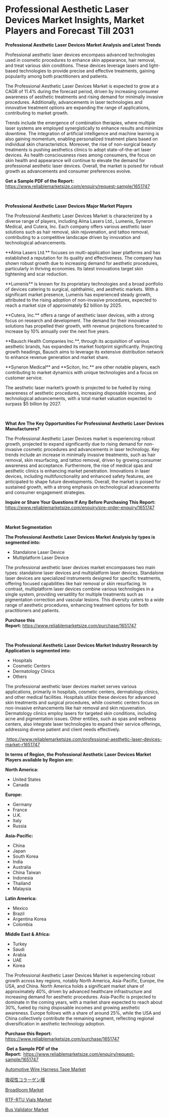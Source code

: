 <p><h1>Professional Aesthetic Laser Devices Market Insights, Market Players and Forecast Till 2031</h1></p><p><strong>Professional Aesthetic Laser Devices Market Analysis and Latest Trends</strong></p>
<p><p>Professional aesthetic laser devices encompass advanced technologies used in cosmetic procedures to enhance skin appearance, hair removal, and treat various skin conditions. These devices leverage lasers and light-based technologies to provide precise and effective treatments, gaining popularity among both practitioners and patients.</p><p>The Professional Aesthetic Laser Devices Market is expected to grow at a CAGR of 11.4% during the forecast period, driven by increasing consumer awareness of aesthetic treatments and rising demand for minimally invasive procedures. Additionally, advancements in laser technologies and innovative treatment options are expanding the range of applications, contributing to market growth. </p><p>Trends include the emergence of combination therapies, where multiple laser systems are employed synergistically to enhance results and minimize downtime. The integration of artificial intelligence and machine learning is also gaining momentum, enabling personalized treatment plans based on individual skin characteristics. Moreover, the rise of non-surgical beauty treatments is pushing aesthetics clinics to adopt state-of-the-art laser devices. As health consciousness rises among consumers, the focus on skin health and appearance will continue to elevate the demand for professional aesthetic laser devices. Overall, the market is poised for robust growth as advancements and consumer preferences evolve.</p></p>
<p><strong>Get a Sample PDF of the Report:&nbsp;</strong> <a href="https://www.reliablemarketsize.com/enquiry/request-sample/1651747?utm_campaign=1171&utm_medium=2&utm_source=Github&utm_content=ia&utm_term=27092024&utm_id=professional-aesthetic-laser-devices">https://www.reliablemarketsize.com/enquiry/request-sample/1651747</a></p>
<p>&nbsp;</p>
<p><strong>Professional Aesthetic Laser Devices Major Market Players</strong></p>
<p><p>The Professional Aesthetic Laser Devices Market is characterized by a diverse range of players, including Alma Lasers Ltd., Lumenis, Syneron Medical, and Cutera, Inc. Each company offers various aesthetic laser solutions such as hair removal, skin rejuvenation, and tattoo removal, contributing to a competitive landscape driven by innovation and technological advancements.</p><p>**Alma Lasers Ltd.** focuses on multi-application laser platforms and has established a reputation for its quality and effectiveness. The company has shown robust growth due to increasing demand for aesthetic procedures, particularly in thriving economies. Its latest innovations target skin tightening and scar reduction.</p><p>**Lumenis** is known for its proprietary technologies and a broad portfolio of devices catering to surgical, ophthalmic, and aesthetic markets. With a significant market presence, Lumenis has experienced steady growth, attributed to the rising adoption of non-invasive procedures, expected to reach a market size of approximately $2 billion by 2025.</p><p>**Cutera, Inc.** offers a range of aesthetic laser devices, with a strong focus on research and development. The demand for their innovative solutions has propelled their growth, with revenue projections forecasted to increase by 10% annually over the next five years.</p><p>**Bausch Health Companies Inc.**, through its acquisition of various aesthetic brands, has expanded its market footprint significantly. Projecting growth headings, Bausch aims to leverage its extensive distribution network to enhance revenue generation and market share. </p><p>**Syneron Medical** and **Sciton, Inc.** are other notable players, each contributing to market dynamics with unique technologies and a focus on customer service.</p><p>The aesthetic laser market’s growth is projected to be fueled by rising awareness of aesthetic procedures, increasing disposable incomes, and technological advancements, with a total market valuation expected to surpass $5 billion by 2027.</p></p>
<p>&nbsp;</p>
<p><strong>What Are The Key Opportunities For Professional Aesthetic Laser Devices Manufacturers?</strong></p>
<p><p>The Professional Aesthetic Laser Devices market is experiencing robust growth, projected to expand significantly due to rising demand for non-invasive cosmetic procedures and advancements in laser technology. Key trends include an increase in minimally invasive treatments, such as hair removal, skin resurfacing, and tattoo removal, driven by growing consumer awareness and acceptance. Furthermore, the rise of medical spas and aesthetic clinics is enhancing market penetration. Innovations in laser devices, including multifunctionality and enhanced safety features, are anticipated to shape future developments. Overall, the market is poised for sustained growth, with a strong emphasis on technological advancements and consumer engagement strategies.</p></p>
<p><strong>Inquire or Share Your Questions If Any Before Purchasing This Report:</strong> <a href="https://www.reliablemarketsize.com/enquiry/pre-order-enquiry/1651747?utm_campaign=1171&utm_medium=2&utm_source=Github&utm_content=ia&utm_term=27092024&utm_id=professional-aesthetic-laser-devices">https://www.reliablemarketsize.com/enquiry/pre-order-enquiry/1651747</a></p>
<p>&nbsp;</p>
<p><strong>Market Segmentation</strong></p>
<p><strong>The Professional Aesthetic Laser Devices Market Analysis by types is segmented into:</strong></p>
<p><ul><li>Standalone Laser Device</li><li>Multiplatform Laser Device</li></ul></p>
<p><p>The professional aesthetic laser devices market encompasses two main types: standalone laser devices and multiplatform laser devices. Standalone laser devices are specialized instruments designed for specific treatments, offering focused capabilities like hair removal or skin resurfacing. In contrast, multiplatform laser devices combine various technologies in a single system, providing versatility for multiple treatments such as pigmentation correction and vascular lesions. This diversity caters to a wide range of aesthetic procedures, enhancing treatment options for both practitioners and patients.</p></p>
<p><strong>Purchase this Report:&nbsp;</strong><a href="https://www.reliablemarketsize.com/purchase/1651747?utm_campaign=1171&utm_medium=2&utm_source=Github&utm_content=ia&utm_term=27092024&utm_id=professional-aesthetic-laser-devices">https://www.reliablemarketsize.com/purchase/1651747</a></p>
<p>&nbsp;</p>
<p><strong>The Professional Aesthetic Laser Devices Market Industry Research by Application is segmented into:</strong></p>
<p><ul><li>Hospitals</li><li>Cosmetic Centers</li><li>Dermatology Clinics</li><li>Others</li></ul></p>
<p><p>The professional aesthetic laser devices market serves various applications, primarily in hospitals, cosmetic centers, dermatology clinics, and other medical facilities. Hospitals utilize these devices for advanced skin treatments and surgical procedures, while cosmetic centers focus on non-invasive enhancements like hair removal and skin rejuvenation. Dermatology clinics employ lasers for targeted skin conditions, including acne and pigmentation issues. Other entities, such as spas and wellness centers, also integrate laser technologies to expand their service offerings, addressing diverse patient and client needs effectively.</p></p>
<p><a href="https://www.reliablemarketsize.com/professional-aesthetic-laser-devices-market-r1651747?utm_campaign=1171&utm_medium=2&utm_source=Github&utm_content=ia&utm_term=27092024&utm_id=professional-aesthetic-laser-devices">&nbsp;https://www.reliablemarketsize.com/professional-aesthetic-laser-devices-market-r1651747</a></p>
<p><strong>In terms of Region, the Professional Aesthetic Laser Devices Market Players available by Region are:</strong></p>
<p>
    <p> <strong> North America: </strong>
        <ul>
            <li>United States</li>
            <li>Canada</li>
        </ul>
        </p> 
    <p> <strong> Europe: </strong>
        <ul>
            <li>Germany</li>
            <li>France</li>
            <li>U.K.</li>
            <li>Italy</li>
            <li>Russia</li>
        </ul>
        </p> 
    <p> <strong> Asia-Pacific: </strong>
        <ul>
            <li>China</li>
            <li>Japan</li>
            <li>South Korea</li>
            <li>India</li>
            <li>Australia</li>
            <li>China Taiwan</li>
            <li>Indonesia</li>
            <li>Thailand</li>
            <li>Malaysia</li>
        </ul>
        </p> 
    <p> <strong> Latin America: </strong>
        <ul>
            <li>Mexico</li>
            <li>Brazil</li>
            <li>Argentina Korea</li>
            <li>Colombia</li>
        </ul>
        </p> 
    <p> <strong> Middle East & Africa: </strong>
        <ul>
            <li>Turkey</li>
            <li>Saudi</li>
            <li>Arabia</li>
            <li>UAE</li>
            <li>Korea</li>
        </ul>
    </p>
    </p>
<p><p>The Professional Aesthetic Laser Devices Market is experiencing robust growth across key regions, notably North America, Asia-Pacific, Europe, the USA, and China. North America holds a significant market share of approximately 40%, driven by advanced healthcare infrastructure and increasing demand for aesthetic procedures. Asia-Pacific is projected to dominate in the coming years, with a market share expected to reach about 30%, fueled by rising disposable incomes and growing aesthetic awareness. Europe follows with a share of around 25%, while the USA and China collectively contribute the remaining segment, reflecting regional diversification in aesthetic technology adoption.</p></p>
<p><strong>Purchase this Report: </strong><a href="https://www.reliablemarketsize.com/purchase/1651747?utm_campaign=1171&utm_medium=2&utm_source=Github&utm_content=ia&utm_term=27092024&utm_id=professional-aesthetic-laser-devices">https://www.reliablemarketsize.com/purchase/1651747</a></p>
<p>&nbsp;<strong>Get a Sample PDF of the Report:&nbsp;&nbsp;</strong><a href="https://www.reliablemarketsize.com/enquiry/request-sample/1651747?utm_campaign=1171&utm_medium=2&utm_source=Github&utm_content=ia&utm_term=27092024&utm_id=professional-aesthetic-laser-devices">https://www.reliablemarketsize.com/enquiry/request-sample/1651747</a></p>
<p><strong></strong></p>
<p><p><a href="https://www.linkedin.com/pulse/automotive-wire-harness-tape-market-analysis-report-global-sywjf?utm_campaign=1171&utm_medium=2&utm_source=Github&utm_content=ia&utm_term=27092024&utm_id=professional-aesthetic-laser-devices">Automotive Wire Harness Tape Market</a></p><p><a href="https://github.com/mohamedbakry57/Market-Research-Report-List-6/blob/main/304499615469.md?utm_campaign=1171&utm_medium=2&utm_source=Github&utm_content=ia&utm_term=27092024&utm_id=professional-aesthetic-laser-devices">吸収性コラーゲン膜</a></p><p><a href="https://issuu.com/reportprime-2/docs/broadloom-market-size-2030.pptx_d095b1e508479b?utm_campaign=1171&utm_medium=2&utm_source=Github&utm_content=ia&utm_term=27092024&utm_id=professional-aesthetic-laser-devices">Broadloom Market</a></p><p><a href="https://github.com/vimar16th/Market-Research-Report-List-6/blob/main/rtf-rtu-vials-market.md?utm_campaign=1171&utm_medium=2&utm_source=Github&utm_content=ia&utm_term=27092024&utm_id=professional-aesthetic-laser-devices">RTF-RTU Vials Market</a></p><p><a href="https://issuu.com/reportprime-2/docs/bus-validator-market-size-2030.pptx_12e418908b972a?utm_campaign=1171&utm_medium=2&utm_source=Github&utm_content=ia&utm_term=27092024&utm_id=professional-aesthetic-laser-devices">Bus Validator Market</a></p></p>